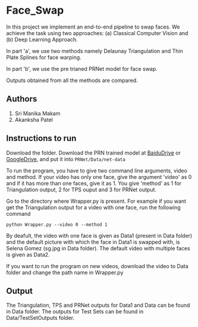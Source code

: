 # Face_Swap

In this project we implement an end-to-end pipeline to swap faces. We achieve the task using two approaches: (a) Classical Computer Vision and (b) Deep Learning Approach. 

In part 'a', we use two methods namely Delaunay Triangulation and Thin Plate Splines for face warping.

In part 'b', we use the pre trianed PRNet model for face swap. 

Outputs obtained from all the methods are compared.

## Authors

 1. Sri Manika Makam
 2. Akanksha Patel

## Instructions to run

Download the folder. Download the PRN trained model at [BaiduDrive](https://pan.baidu.com/s/10vuV7m00OHLcsihaC-Adsw) or [GoogleDrive](https://drive.google.com/file/d/1UoE-XuW1SDLUjZmJPkIZ1MLxvQFgmTFH/view?usp=sharing), and put it into `PRNet/Data/net-data`

To run the program, you have to give two command line arguments, video and method. If your video has only one face, give the argument 'video' as 0 and if it has more than one faces, give it as 1. You give 'method' as 1 for Triangulation output, 2 for TPS ouput and 3 for PRNet output.

Go to the directory where Wrapper.py is present. For example if you want get the Triangulation output for a video with one face, run the following command 

```
python Wrapper.py --video 0 --method 1
```
By deafult, the video with one face is given as Data1 (present in Data folder) and the default picture with which the face in Data1 is swapped with, is Selena Gomez (sg.jpg in Data folder). The default video with multiple faces is given as Data2. 

If you want to run the program on new videos, download the video to Data folder and change the path name in Wrapper.py

## Output

The Triangulation, TPS and PRNet outputs for Data1 and Data can be found in Data folder. The outputs for Test Sets can be found in Data/TestSetOutputs folder. 
